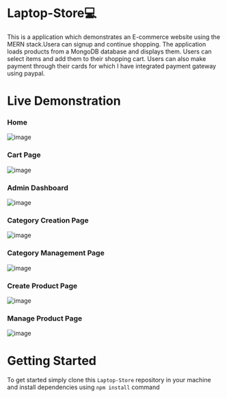 # Laptop-Store💻
This is a application which demonstrates an E-commerce website using the MERN stack.Usera can signup and continue shopping. The application loads products from a MongoDB database and displays them. Users can select items and add them to their shopping cart. Users can also make payment through their cards for which I have integrated payment gateway using paypal.

# Live Demonstration

### Home
![image](https://user-images.githubusercontent.com/82169025/148420917-3d3b4f3c-6ccd-4394-9028-336544ef1b96.png)

### Cart Page
![image](https://user-images.githubusercontent.com/82169025/148421009-91bdc07e-fc7f-4022-a814-32e7a67ed4ac.png)

### Admin Dashboard
![image](https://user-images.githubusercontent.com/82169025/148421111-1f0fe857-eac1-4a12-be20-878280419fe7.png)

### Category Creation Page
![image](https://user-images.githubusercontent.com/82169025/148421174-f8208d9a-444f-4ede-8322-94b5a34cb4ca.png)

### Category Management Page
![image](https://user-images.githubusercontent.com/82169025/148421224-60dcd192-c282-4ad5-8c96-00eaea71b2d9.png)

### Create Product Page
![image](https://user-images.githubusercontent.com/82169025/148421275-2727b151-1d08-443c-90bf-18275d173f0f.png)

### Manage Product Page
![image](https://user-images.githubusercontent.com/82169025/148421340-ce901a2e-550c-4e98-81b9-ea3b18372bc9.png)


# Getting Started
To get started  simply clone this `Laptop-Store` repository in your machine and install dependencies using `npm install` command
